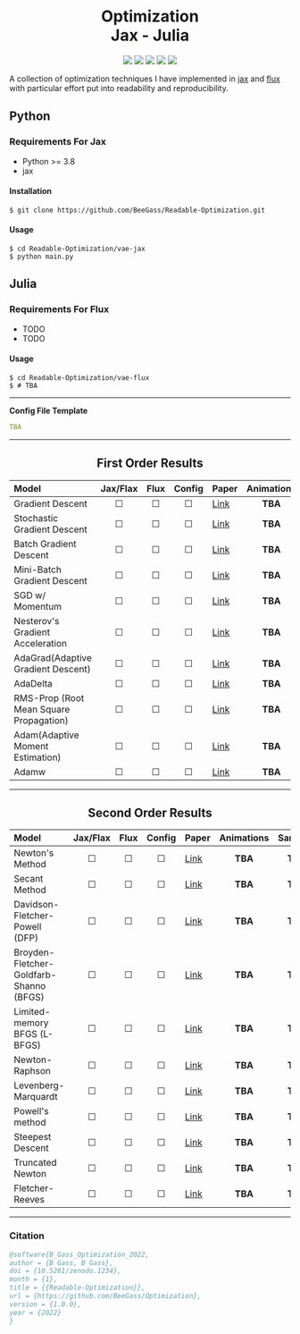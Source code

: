 <h1 align="center">
  <b>Optimization</b><br> 
  <b>Jax - Julia</b><br> 
</h1>

<p align="center">
      <a href="https://www.python.org/">
        <img src="https://img.shields.io/badge/Python-3.8-ff69b4.svg" /></a>
       <a href= "https://fluxml.ai/">
        <img src="https://img.shields.io/badge/Flux-v0.12.8-red" /></a>
       <a href= "https://github.com/google/jax">
        <img src="https://img.shields.io/badge/Jax-v0.1.75-yellow" /></a>
       <a href= "https://github.com/BeeGass/Optimization/blob/main/LICENSE">
        <img src="https://img.shields.io/badge/license-Apache2.0-blue.svg" /></a>
         <a href= "http://twitter.com/intent/tweet?text=Optimization:%20A%20Collection%20Of%20Optimization%20Techniques%20Written%20In%20Julia%20And%20Jax%3A&url=https://github.com/BeeGass/Optimization">
        <img src="https://img.shields.io/twitter/url/https/shields.io.svg?style=social" /></a>

</p>

A collection of optimization techniques I have implemented in [jax](https://github.com/google/jax) and [flux](https://fluxml.ai/) with particular effort put into readability and reproducibility. 

## Python 
### Requirements For Jax
- Python >= 3.8
- jax

#### Installation
```
$ git clone https://github.com/BeeGass/Readable-Optimization.git
```

#### Usage
```
$ cd Readable-Optimization/vae-jax
$ python main.py 
```

## Julia
### Requirements For Flux
- TODO
- TODO

#### Usage
```
$ cd Readable-Optimization/vae-flux
$ # TBA 
```
--- 

**Config File Template**
```yaml
TBA
```

----
<h2 align="center">
  <b>First Order Results</b><br>
</h2>



| Model                                   | Jax/Flax |  Flux   | Config  | Paper    | Animations | Samples |
|:--------------------------------------- |:--------:|:-------:|:-------:|:-------- |:----------:|:-------:|
| Gradient Descent                        | &#9744;  | &#9744; | &#9744; | [Link]() |  **TBA**   | **TBA** |
| Stochastic Gradient Descent             | &#9744;  | &#9744; | &#9744; | [Link]() |  **TBA**   | **TBA** |
| Batch Gradient Descent                  | &#9744;  | &#9744; | &#9744; | [Link]() |  **TBA**   | **TBA** |
| Mini-Batch Gradient Descent             | &#9744;  | &#9744; | &#9744; | [Link]() |  **TBA**   | **TBA** |
| SGD w/ Momentum                         | &#9744;  | &#9744; | &#9744; | [Link]() |  **TBA**   | **TBA** |
| Nesterov's Gradient Acceleration        | &#9744;  | &#9744; | &#9744; | [Link]() |  **TBA**   | **TBA** |
| AdaGrad(Adaptive Gradient Descent)      | &#9744;  | &#9744; | &#9744; | [Link]() |  **TBA**   | **TBA** |
| AdaDelta                                | &#9744;  | &#9744; | &#9744; | [Link]() |  **TBA**   | **TBA** |
| RMS-Prop (Root Mean Square Propagation) | &#9744;  | &#9744; | &#9744; | [Link]() |  **TBA**   | **TBA** |
| Adam(Adaptive Moment Estimation)        | &#9744;  | &#9744; | &#9744; | [Link]() |  **TBA**   | **TBA** |
| Adamw                                   | &#9744;  | &#9744; | &#9744; | [Link]() |  **TBA**   | **TBA** |


----
<h2 align="center">
  <b>Second Order Results</b><br>
</h2>

| Model                                   | Jax/Flax |  Flux   | Config  | Paper    | Animations | Samples |
|:--------------------------------------- |:--------:|:-------:|:-------:|:-------- |:----------:|:-------:|
| Newton's Method                         | &#9744;  | &#9744; | &#9744; | [Link]() |  **TBA**   | **TBA** |
| Secant Method                           | &#9744;  | &#9744; | &#9744; | [Link]() |  **TBA**   | **TBA** |
| Davidson-Fletcher-Powell (DFP)          | &#9744;  | &#9744; | &#9744; | [Link]() |  **TBA**   | **TBA** |
| Broyden-Fletcher-Goldfarb-Shanno (BFGS) | &#9744;  | &#9744; | &#9744; | [Link]() |  **TBA**   | **TBA** |
| Limited-memory BFGS (L-BFGS)            | &#9744;  | &#9744; | &#9744; | [Link]() |  **TBA**   | **TBA** |
| Newton-Raphson                          | &#9744;  | &#9744; | &#9744; | [Link]() |  **TBA**   | **TBA** |
| Levenberg-Marquardt                     | &#9744;  | &#9744; | &#9744; | [Link]() |  **TBA**   | **TBA** |
| Powell's method                         | &#9744;  | &#9744; | &#9744; | [Link]() |  **TBA**   | **TBA** |
| Steepest Descent                        | &#9744;  | &#9744; | &#9744; | [Link]() |  **TBA**   | **TBA** |
| Truncated Newton                        | &#9744;  | &#9744; | &#9744; | [Link]() |  **TBA**   | **TBA** |
| Fletcher-Reeves                         | &#9744;  | &#9744; | &#9744; | [Link]() |  **TBA**   | **TBA** |

---
### Citation
```bib
@software{B_Gass_Optimization_2022,
author = {B Gass, B Gass},
doi = {10.5281/zenodo.1234},
month = {1},
title = {{Readable-Optimization}},
url = {https://github.com/BeeGass/Optimization},
version = {1.0.0},
year = {2022}
}
```
